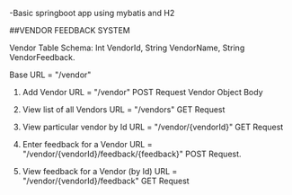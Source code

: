 -Basic springboot app using mybatis and H2

##VENDOR FEEDBACK SYSTEM

Vendor Table Schema:
Int VendorId,
String VendorName,
String VendorFeedback.


Base URL = "/vendor"

1. Add Vendor
URL = "/vendor"
POST Request Vendor Object Body

2. View list of all Vendors
URL = "/vendors"
GET Request

3. View particular vendor by Id
URL = "/vendor/{vendorId}"
GET Request

4. Enter feedback for a Vendor
URL = "/vendor/{vendorId}/feedback/{feedback}"
POST Request.

5. View feedback for a Vendor (by Id)
URL = "/vendor/{vendorId}/feedback"
GET Request
